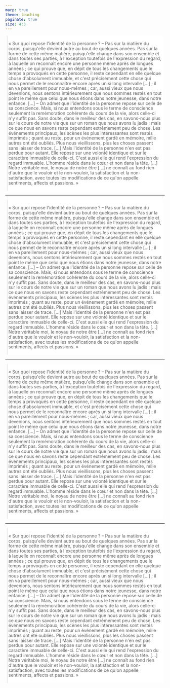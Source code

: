 ```yaml
---
marp: true
theme: teaching
paginate: true
size: 4:3
---
```


<!-- _class: citationL fmmmmmm -->
<style scoped>
blockquote {margin:5px; padding:3px; background-color:white;}
p {line-height:1.12em!important;}
</style>

>  « Sur quoi repose l'identité de la personne ? – Pas sur la matière du corps, puisqu'elle devient autre au bout de quelques années. Pas sur la forme de cette même matière, puisqu'elle change dans son ensemble et dans toutes ses parties, à l'exception toutefois de l'expression du regard, à laquelle on reconnaît encore une personne même après de longues années ; ce qui prouve que, en dépit de tous les changements que le temps a provoqués en cette personne, il reste cependant en elle quelque chose d'absolument immuable, et c'est précisément cette chose qui nous permet de le reconnaître encore après un si long intervalle […] ; il en va pareillement pour nous-mêmes ; car, aussi vieux que nous devenions, nous sentons intérieurement que nous sommes restés en tout point le même que celui que nous étions dans notre jeunesse, dans notre enfance. […] – On admet que l'identité de la personne repose sur celle de sa conscience. Mais, si nous entendons sous le terme de conscience seulement la remémoration cohérente du cours de la vie, alors celle-ci n'y suffit pas. Sans doute, dans le meilleur des cas, en savons-nous plus sur le cours de notre vie que sur un roman que nous avons lu jadis ; mais ce que nous en savons reste cependant extrêmement peu de chose. Les événements principaux, les scènes les plus intéressantes sont restés imprimés ; quant au reste, pour un événement gardé en mémoire, mille autres ont été oubliés. Plus nous vieillissons, plus les choses passent sans laisser de trace. […] Mais l'identité de la personne n'en est pas perdue pour autant. Elle repose sur une volonté identique et sur le caractère immuable de celle-ci. C'est aussi elle qui rend l'expression du regard immuable. L'homme réside dans le cœur et non dans la tête. […] Notre véritable moi, le noyau de notre être […] ne connaît au fond rien d'autre que le vouloir et le non-vouloir, la satisfaction et la non-satisfaction, avec toutes les modifications de ce qu'on appelle sentiments, affects et passions. »


---
<!-- _class: citationL fmmmmmm -->
<style scoped>
blockquote {margin:5px; padding:3px; background-color:white;}
p {line-height:1.12em!important;}
section::after {color:white}
</style>

>  « Sur quoi repose l'identité de la personne ? – Pas sur la matière du corps, puisqu'elle devient autre au bout de quelques années. Pas sur la forme de cette même matière, puisqu'elle change dans son ensemble et dans toutes ses parties, à l'exception toutefois de l'expression du regard, à laquelle on reconnaît encore une personne même après de longues années ; ce qui prouve que, en dépit de tous les changements que le temps a provoqués en cette personne, il reste cependant en elle quelque chose d'absolument immuable, et c'est précisément cette chose qui nous permet de le reconnaître encore après un si long intervalle […] ; il en va pareillement pour nous-mêmes ; car, aussi vieux que nous devenions, nous sentons intérieurement que nous sommes restés en tout point le même que celui que nous étions dans notre jeunesse, dans notre enfance. […] – On admet que l'identité de la personne repose sur celle de sa conscience. Mais, si nous entendons sous le terme de conscience seulement la remémoration cohérente du cours de la vie, alors celle-ci n'y suffit pas. Sans doute, dans le meilleur des cas, en savons-nous plus sur le cours de notre vie que sur un roman que nous avons lu jadis ; mais ce que nous en savons reste cependant extrêmement peu de chose. Les événements principaux, les scènes les plus intéressantes sont restés imprimés ; quant au reste, pour un événement gardé en mémoire, mille autres ont été oubliés. Plus nous vieillissons, plus les choses passent sans laisser de trace. […] Mais l'identité de la personne n'en est pas perdue pour autant. Elle repose sur une volonté identique et sur le caractère immuable de celle-ci. C'est aussi elle qui rend l'expression du regard immuable. L'homme réside dans le cœur et non dans la tête. […] Notre véritable moi, le noyau de notre être […] ne connaît au fond rien d'autre que le vouloir et le non-vouloir, la satisfaction et la non-satisfaction, avec toutes les modifications de ce qu'on appelle sentiments, affects et passions. »

---
<!-- _class: citationL fmmmmmm -->
<style scoped>
blockquote {margin:5px; padding:3px; background-color:white;}
p {line-height:1.12em!important;}
section::after {color:white}
</style>

>  « Sur quoi repose l'identité de la personne ? – Pas sur la matière du corps, puisqu'elle devient autre au bout de quelques années. Pas sur la forme de cette même matière, puisqu'elle change dans son ensemble et dans toutes ses parties, à l'exception toutefois de l'expression du regard, à laquelle on reconnaît encore une personne même après de longues années ; ce qui prouve que, en dépit de tous les changements que le temps a provoqués en cette personne, il reste cependant en elle quelque chose d'absolument immuable, et c'est précisément cette chose qui nous permet de le reconnaître encore après un si long intervalle […] ; il en va pareillement pour nous-mêmes ; car, aussi vieux que nous devenions, nous sentons intérieurement que nous sommes restés en tout point le même que celui que nous étions dans notre jeunesse, dans notre enfance. […] – On admet que l'identité de la personne repose sur celle de sa conscience. Mais, si nous entendons sous le terme de conscience seulement la remémoration cohérente du cours de la vie, alors celle-ci n'y suffit pas. Sans doute, dans le meilleur des cas, en savons-nous plus sur le cours de notre vie que sur un roman que nous avons lu jadis ; mais ce que nous en savons reste cependant extrêmement peu de chose. Les événements principaux, les scènes les plus intéressantes sont restés imprimés ; quant au reste, pour un événement gardé en mémoire, mille autres ont été oubliés. Plus nous vieillissons, plus les choses passent sans laisser de trace. […] Mais l'identité de la personne n'en est pas perdue pour autant. Elle repose sur une volonté identique et sur le caractère immuable de celle-ci. C'est aussi elle qui rend l'expression du regard immuable. L'homme réside dans le cœur et non dans la tête. […] Notre véritable moi, le noyau de notre être […] ne connaît au fond rien d'autre que le vouloir et le non-vouloir, la satisfaction et la non-satisfaction, avec toutes les modifications de ce qu'on appelle sentiments, affects et passions. »

---
<!-- _class: citationL fmmmmmm -->
<style scoped>
blockquote {margin:5px; padding:3px; background-color:white;}
p {line-height:1.12em!important;}
section::after {color:white}
</style>

>  « Sur quoi repose l'identité de la personne ? – Pas sur la matière du corps, puisqu'elle devient autre au bout de quelques années. Pas sur la forme de cette même matière, puisqu'elle change dans son ensemble et dans toutes ses parties, à l'exception toutefois de l'expression du regard, à laquelle on reconnaît encore une personne même après de longues années ; ce qui prouve que, en dépit de tous les changements que le temps a provoqués en cette personne, il reste cependant en elle quelque chose d'absolument immuable, et c'est précisément cette chose qui nous permet de le reconnaître encore après un si long intervalle […] ; il en va pareillement pour nous-mêmes ; car, aussi vieux que nous devenions, nous sentons intérieurement que nous sommes restés en tout point le même que celui que nous étions dans notre jeunesse, dans notre enfance. […] – On admet que l'identité de la personne repose sur celle de sa conscience. Mais, si nous entendons sous le terme de conscience seulement la remémoration cohérente du cours de la vie, alors celle-ci n'y suffit pas. Sans doute, dans le meilleur des cas, en savons-nous plus sur le cours de notre vie que sur un roman que nous avons lu jadis ; mais ce que nous en savons reste cependant extrêmement peu de chose. Les événements principaux, les scènes les plus intéressantes sont restés imprimés ; quant au reste, pour un événement gardé en mémoire, mille autres ont été oubliés. Plus nous vieillissons, plus les choses passent sans laisser de trace. […] Mais l'identité de la personne n'en est pas perdue pour autant. Elle repose sur une volonté identique et sur le caractère immuable de celle-ci. C'est aussi elle qui rend l'expression du regard immuable. L'homme réside dans le cœur et non dans la tête. […] Notre véritable moi, le noyau de notre être […] ne connaît au fond rien d'autre que le vouloir et le non-vouloir, la satisfaction et la non-satisfaction, avec toutes les modifications de ce qu'on appelle sentiments, affects et passions. »